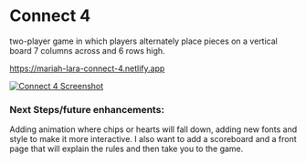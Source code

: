 # Connect 4
two-player game in which players alternately place pieces on a vertical board 7 columns across and 6 rows high.

https://mariah-lara-connect-4.netlify.app

[![Connect 4 Screenshot](https://i.postimg.cc/zBmBQfcS/Screen-Shot-2022-09-16-at-12-13-55-AM.png)](https://postimg.cc/SXrk2mqJ)


### Next Steps/future enhancements: 
Adding animation where chips or hearts will fall down, adding new fonts and style to make it more interactive. I also want to add a scoreboard and a front page that will explain the rules and then take you to the game.
